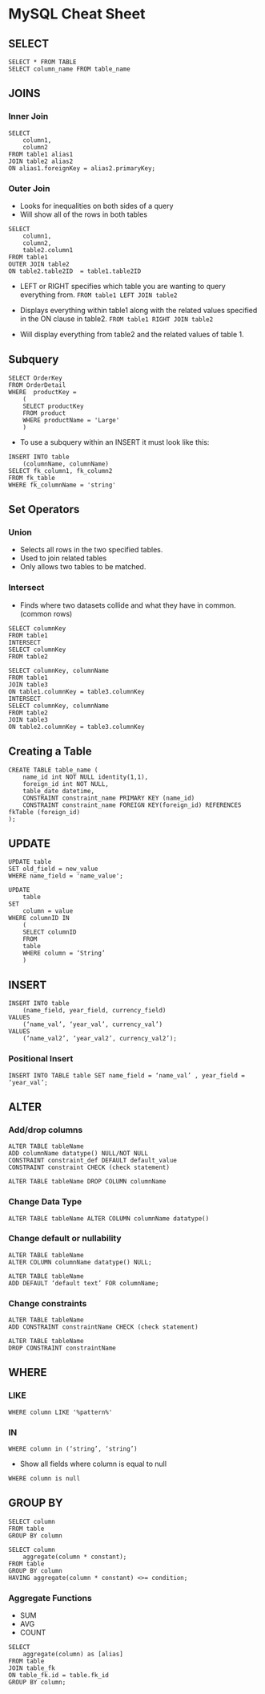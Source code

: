 # MySQL Cheat Sheet

## SELECT
```mysql
SELECT * FROM TABLE
SELECT column_name FROM table_name
```

## JOINS
### Inner Join
```
SELECT 
    column1,
    column2
FROM table1 alias1
JOIN table2 alias2
ON alias1.foreignKey = alias2.primaryKey;
```

### Outer Join

* Looks for inequalities on both sides of a query
* Will show all of the rows in both tables

```
SELECT
	column1,
    column2,
    table2.column1
FROM table1
OUTER JOIN table2
ON table2.table2ID  = table1.table2ID
```

* LEFT or RIGHT specifies which table you are wanting to query everything from.
`FROM table1 LEFT JOIN table2`

* Displays everything within table1 along with the related values specified in the ON clause in table2.
`FROM table1 RIGHT JOIN table2`

* Will display everything from table2 and the related values of table 1.

## Subquery
```
SELECT OrderKey
FROM OrderDetail
WHERE  productKey = 
    (
    SELECT productKey 
    FROM product 
    WHERE productName = 'Large'
    )
```
* To use a subquery within an INSERT it must look like this:
```
INSERT INTO table
    (columnName, columnName)
SELECT fk_column1, fk_column2
FROM fk_table
WHERE fk_columnName = 'string'
```

## Set Operators
### Union
* Selects all rows in the two specified tables.
* Used to join related tables
* Only allows two tables to be matched. 

### Intersect
* Finds where two datasets collide and what they have in common. (common rows)
```
SELECT columnKey
FROM table1
INTERSECT
SELECT columnKey
FROM table2
```
```
SELECT columnKey, columnName
FROM table1
JOIN table3
ON table1.columnKey = table3.columnKey
INTERSECT
SELECT columnKey, columnName
FROM table2
JOIN table3
ON table2.columnKey = table3.columnKey
```

## Creating a Table
```
CREATE TABLE table_name (
    name_id int NOT NULL identity(1,1), 
    foreign_id int NOT NULL,
    table_date datetime, 
    CONSTRAINT constraint_name PRIMARY KEY (name_id)
    CONSTRAINT constraint_name FOREIGN KEY(foreign_id) REFERENCES fkTable (foreign_id)
);
```

## UPDATE
```
UPDATE table
SET old_field = new_value
WHERE name_field = 'name_value';
```
```
UPDATE
    table
SET
    column = value
WHERE columnID IN 
    (
    SELECT columnID
    FROM
    table
    WHERE column = ‘String’
    )
```

## INSERT
```
INSERT INTO table
    (name_field, year_field, currency_field)
VALUES
    (‘name_val’, ‘year_val’, currency_val’)
VALUES
    (‘name_val2’, ‘year_val2’, currency_val2’);
```

### Positional Insert
```
INSERT INTO TABLE table SET name_field = ‘name_val’ , year_field = ‘year_val’;
```

## ALTER
### Add/drop columns
```
ALTER TABLE tableName
ADD columnName datatype() NULL/NOT NULL
CONSTRAINT constraint_def DEFAULT default_value 
CONSTRAINT constraint CHECK (check statement)

ALTER TABLE tableName DROP COLUMN columnName
```

### Change Data Type
```
ALTER TABLE tableName ALTER COLUMN columnName datatype()
```

### Change default or nullability
```
ALTER TABLE tableName
ALTER COLUMN columnName datatype() NULL;

ALTER TABLE tableName
ADD DEFAULT ‘default text’ FOR columnName;
```

### Change constraints
```
ALTER TABLE tableName
ADD CONSTRAINT constraintName CHECK (check statement)

ALTER TABLE tableName
DROP CONSTRAINT constraintName
```

## WHERE
### LIKE
```
WHERE column LIKE '%pattern%'
```

### IN
```
WHERE column in (‘string’, ‘string’)
```

* Show all fields where column is equal to null
```
WHERE column is null
```

## GROUP BY
```
SELECT column
FROM table
GROUP BY column
```

```
SELECT column
	aggregate(column * constant);
FROM table
GROUP BY column
HAVING aggregate(column * constant) <>= condition;
```

### Aggregate Functions
* SUM
* AVG
* COUNT
```
SELECT 
	aggregate(column) as [alias]
FROM table
JOIN table_fk
ON table_fk.id = table.fk_id
GROUP BY column;
```